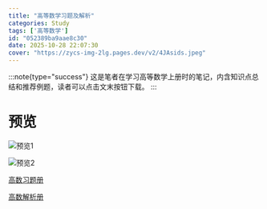 ```yaml
---
title: "高等数学习题及解析"
categories: Study
tags: ['高等数学']
id: "052389ba9aae8c30"
date: 2025-10-28 22:07:30
cover: "https://zycs-img-2lg.pages.dev/v2/4JAsids.jpeg"
---
```


:::note{type="success"}
这是笔者在学习高等数学上册时的笔记，内含知识点总结和推荐例题，读者可以点击文末按钮下载。
:::

# 预览

![预览1](https://zycs-img-2lg.pages.dev/v2/S8GGU8X.jpeg "预览")

![预览2](https://zycs-img-2lg.pages.dev/v2/hsg0ZO4.jpeg "预览")

<a href="https://www.smallyo.com/public/assets/download/高数习题册.pdf" download="高数习题册.pdf">高数习题册</a>

<a href="https://www.smallyo.com/public/assets/download/高数解析册.pdf" download="高数解析册.pdf">高数解析册</a>